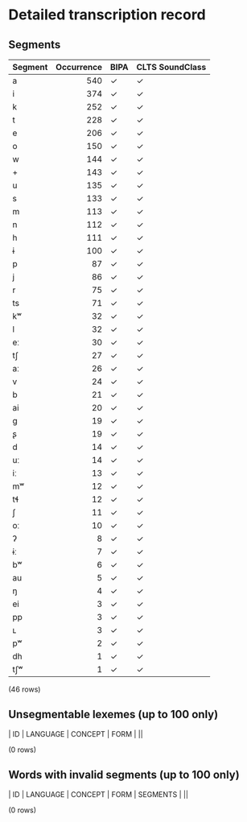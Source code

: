 
# Detailed transcription record

## Segments

| Segment | Occurrence | BIPA | CLTS SoundClass |
|:----------|-------------:|:-------|:------------------|
| a | 540 | ✓ | ✓ |
| i | 374 | ✓ | ✓ |
| k | 252 | ✓ | ✓ |
| t | 228 | ✓ | ✓ |
| e | 206 | ✓ | ✓ |
| o | 150 | ✓ | ✓ |
| w | 144 | ✓ | ✓ |
| + | 143 | ✓ | ✓ |
| u | 135 | ✓ | ✓ |
| s | 133 | ✓ | ✓ |
| m | 113 | ✓ | ✓ |
| n | 112 | ✓ | ✓ |
| h | 111 | ✓ | ✓ |
| ɨ | 100 | ✓ | ✓ |
| p | 87 | ✓ | ✓ |
| j | 86 | ✓ | ✓ |
| r | 75 | ✓ | ✓ |
| ts | 71 | ✓ | ✓ |
| kʷ | 32 | ✓ | ✓ |
| l | 32 | ✓ | ✓ |
| eː | 30 | ✓ | ✓ |
| tʃ | 27 | ✓ | ✓ |
| aː | 26 | ✓ | ✓ |
| v | 24 | ✓ | ✓ |
| b | 21 | ✓ | ✓ |
| ai | 20 | ✓ | ✓ |
| g | 19 | ✓ | ✓ |
| ʂ | 19 | ✓ | ✓ |
| d | 14 | ✓ | ✓ |
| uː | 14 | ✓ | ✓ |
| iː | 13 | ✓ | ✓ |
| mʷ | 12 | ✓ | ✓ |
| tɬ | 12 | ✓ | ✓ |
| ʃ | 11 | ✓ | ✓ |
| oː | 10 | ✓ | ✓ |
| ʔ | 8 | ✓ | ✓ |
| ɨː | 7 | ✓ | ✓ |
| bʷ | 6 | ✓ | ✓ |
| au | 5 | ✓ | ✓ |
| ŋ | 4 | ✓ | ✓ |
| ei | 3 | ✓ | ✓ |
| pp | 3 | ✓ | ✓ |
| ʟ | 3 | ✓ | ✓ |
| pʷ | 2 | ✓ | ✓ |
| dh | 1 | ✓ | ✓ |
| tʃʷ | 1 | ✓ | ✓ |

(46 rows)



## Unsegmentable lexemes (up to 100 only)

| ID | LANGUAGE | CONCEPT | FORM |
||

(0 rows)



## Words with invalid segments (up to 100 only)

| ID | LANGUAGE | CONCEPT | FORM | SEGMENTS |
||

(0 rows)


